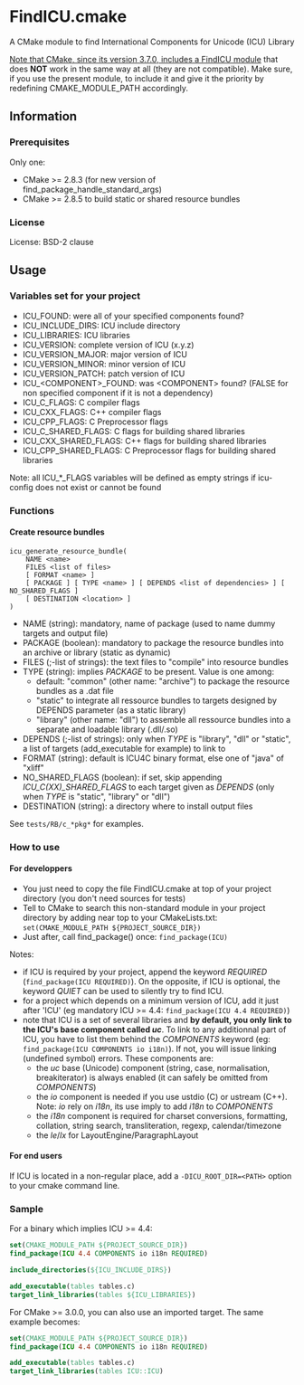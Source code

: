 # FindICU.cmake

A CMake module to find International Components for Unicode (ICU) Library

[Note that CMake, since its version 3.7.0, includes a FindICU module](https://cmake.org/cmake/help/v3.7/module/FindICU.html#module:FindICU) that does **NOT** work in the same way at all (they are not compatible). Make sure, if you use the present module, to include it and give it the priority by redefining CMAKE_MODULE_PATH accordingly.

## Information

### Prerequisites

Only one:
* CMake >= 2.8.3 (for new version of find_package_handle_standard_args)
* CMake >= 2.8.5 to build static or shared resource bundles

### License

License: BSD-2 clause

## Usage

### Variables set for your project

* ICU_FOUND: were all of your specified components found?
* ICU_INCLUDE_DIRS: ICU include directory
* ICU_LIBRARIES: ICU libraries
* ICU_VERSION: complete version of ICU (x.y.z)
* ICU_VERSION_MAJOR: major version of ICU
* ICU_VERSION_MINOR: minor version of ICU
* ICU_VERSION_PATCH: patch version of ICU
* ICU_\<COMPONENT\>_FOUND: was \<COMPONENT\> found? (FALSE for non specified component if it is not a dependency)
* ICU_C_FLAGS: C compiler flags
* ICU_CXX_FLAGS: C++ compiler flags
* ICU_CPP_FLAGS: C Preprocessor flags
* ICU_C_SHARED_FLAGS: C flags for building shared libraries
* ICU_CXX_SHARED_FLAGS: C++ flags for building shared libraries
* ICU_CPP_SHARED_FLAGS: C Preprocessor flags for building shared libraries

Note: all ICU_*_FLAGS variables will be defined as empty strings if icu-config does not exist or cannot be found

### Functions

#### Create resource bundles

```
icu_generate_resource_bundle(
    NAME <name>
    FILES <list of files>
    [ FORMAT <name> ]
    [ PACKAGE ] [ TYPE <name> ] [ DEPENDS <list of dependencies> ] [ NO_SHARED_FLAGS ]
    [ DESTINATION <location> ]
)
```

* NAME (string): mandatory,  name of package (used to name dummy targets and output file)
* PACKAGE (boolean): mandatory to package the resource bundles into an archive or library (static as dynamic)
* FILES (;-list of strings): the text files to "compile" into resource bundles
* TYPE (string): implies *PACKAGE* to be present. Value is one among:
    + default: "common" (other name: "archive") to package the resource bundles as a .dat file
    + "static" to integrate all ressource bundles to targets designed by DEPENDS parameter (as a static library)
    + "library" (other name: "dll") to assemble all ressource bundles into a separate and loadable library (.dll/.so)
* DEPENDS (;-list of strings): only when *TYPE* is "library", "dll" or "static", a list of targets (add_executable for example) to link to
* FORMAT (string): default is ICU4C binary format, else one of "java" of "xliff"
* NO_SHARED_FLAGS (boolean): if set, skip appending *ICU_C(XX)_SHARED_FLAGS* to each target given as *DEPENDS* (only when *TYPE* is "static", "library" or "dll")
* DESTINATION (string): a directory where to install output files

See `tests/RB/c_*pkg*` for examples.

### How to use

#### For developpers

- You just need to copy the file FindICU.cmake at top of your project directory (you don't need sources for tests)
- Tell to CMake to search this non-standard module in your project directory by adding near top to your CMakeLists.txt: `set(CMAKE_MODULE_PATH ${PROJECT_SOURCE_DIR})`
- Just after, call find_package() once: `find_package(ICU)`

Notes:
* if ICU is required by your project, append the keyword *REQUIRED* (`find_package(ICU REQUIRED)`). On the opposite, if ICU is optional, the keyword *QUIET* can be used to silently try to find ICU.
* for a project which depends on a minimum version of ICU, add it just after 'ICU' (eg mandatory ICU >= 4.4: `find_package(ICU 4.4 REQUIRED)`)
* note that ICU is a set of several libraries and **by default, you only link to the ICU's base component called _uc_**. To link to any additionnal part of ICU, you have to list them behind the *COMPONENTS* keyword (eg: `find_package(ICU COMPONENTS io i18n)`). If not, you will issue linking (undefined symbol) errors. These components are:
    + the *uc* base (Unicode) component (string, case, normalisation, breakiterator) is always enabled (it can safely be omitted from *COMPONENTS*)
    + the *io* component is needed if you use ustdio (C) or ustream (C++). Note: *io* rely on *i18n*, its use imply to add *i18n* to *COMPONENTS*
    + the *i18n* component is required for charset conversions, formatting, collation, string search, transliteration, regexp, calendar/timezone
    + the *le*/*lx* for LayoutEngine/ParagraphLayout

#### For end users

If ICU is located in a non-regular place, add a `-DICU_ROOT_DIR=<PATH>` option to your cmake command line.

### Sample

For a binary which implies ICU >= 4.4:

```cmake
set(CMAKE_MODULE_PATH ${PROJECT_SOURCE_DIR})
find_package(ICU 4.4 COMPONENTS io i18n REQUIRED)

include_directories(${ICU_INCLUDE_DIRS})

add_executable(tables tables.c)
target_link_libraries(tables ${ICU_LIBRARIES})
```

For CMake >= 3.0.0, you can also use an imported target. The same example becomes:
```cmake
set(CMAKE_MODULE_PATH ${PROJECT_SOURCE_DIR})
find_package(ICU 4.4 COMPONENTS io i18n REQUIRED)

add_executable(tables tables.c)
target_link_libraries(tables ICU::ICU)
```
